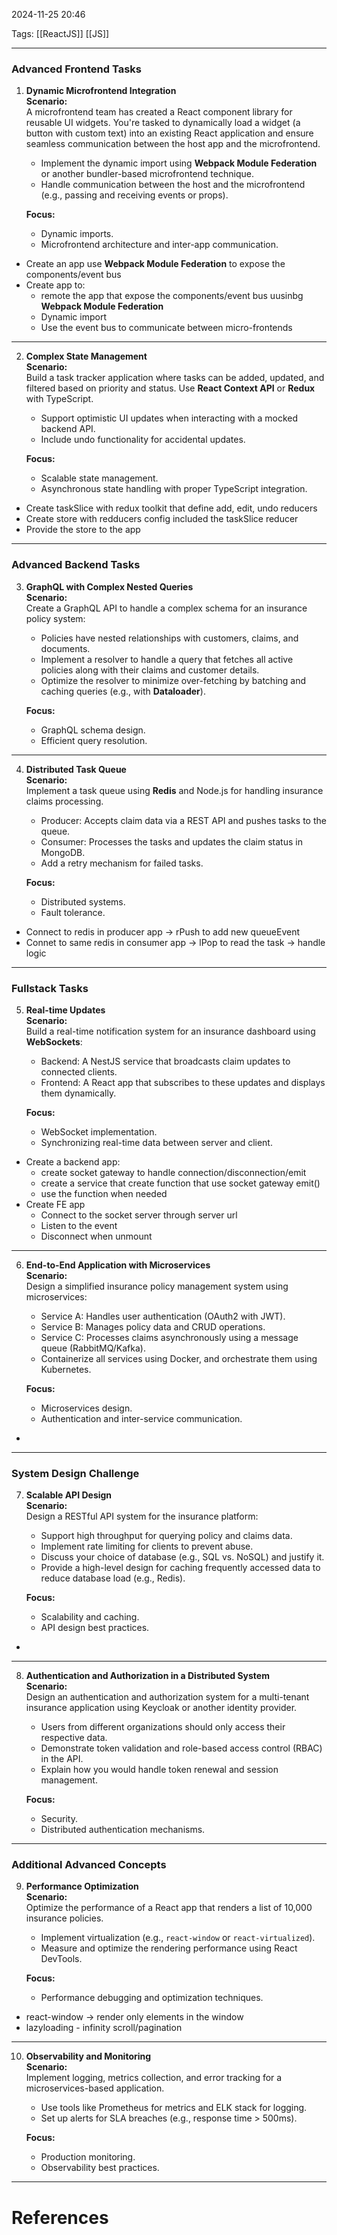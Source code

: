 2024-11-25 20:46

Tags: [[ReactJS]] [[JS]]

---

### **Advanced Frontend Tasks**

1. **Dynamic Microfrontend Integration**  
    **Scenario:**  
    A microfrontend team has created a React component library for reusable UI widgets. You're tasked to dynamically load a widget (a button with custom text) into an existing React application and ensure seamless communication between the host app and the microfrontend.
    
    - Implement the dynamic import using **Webpack Module Federation** or another bundler-based microfrontend technique.
    - Handle communication between the host and the microfrontend (e.g., passing and receiving events or props).
    
    **Focus:**
    
    - Dynamic imports.
    - Microfrontend architecture and inter-app communication.

- Create an app use **Webpack Module Federation** to expose the components/event bus
- Create app to:
	- remote the app that expose the components/event bus uusinbg **Webpack Module Federation**
	- Dynamic import
	- Use the event bus to communicate between micro-frontends

---

2. **Complex State Management**  
    **Scenario:**  
    Build a task tracker application where tasks can be added, updated, and filtered based on priority and status. Use **React Context API** or **Redux** with TypeScript.
    
    - Support optimistic UI updates when interacting with a mocked backend API.
    - Include undo functionality for accidental updates.
    
    **Focus:**
    
    - Scalable state management.
    - Asynchronous state handling with proper TypeScript integration.

- Create taskSlice with redux toolkit that define add, edit, undo reducers
- Create store with redducers config included the taskSlice reducer
- Provide the store to the app

---

### **Advanced Backend Tasks**

3. **GraphQL with Complex Nested Queries**  
    **Scenario:**  
    Create a GraphQL API to handle a complex schema for an insurance policy system:
    
    - Policies have nested relationships with customers, claims, and documents.
    - Implement a resolver to handle a query that fetches all active policies along with their claims and customer details.
    - Optimize the resolver to minimize over-fetching by batching and caching queries (e.g., with **Dataloader**).
    
    **Focus:**
    
    - GraphQL schema design.
    - Efficient query resolution.

---

4. **Distributed Task Queue**  
    **Scenario:**  
    Implement a task queue using **Redis** and Node.js for handling insurance claims processing.
    
    - Producer: Accepts claim data via a REST API and pushes tasks to the queue.
    - Consumer: Processes the tasks and updates the claim status in MongoDB.
    - Add a retry mechanism for failed tasks.
    
    **Focus:**
    
    - Distributed systems.
    - Fault tolerance.

- Connect to redis in producer app -> rPush to add new queueEvent
- Connet to same redis in consumer app -> lPop to read the task -> handle logic

---

### **Fullstack Tasks**

5. **Real-time Updates**  
    **Scenario:**  
    Build a real-time notification system for an insurance dashboard using **WebSockets**:
    
    - Backend: A NestJS service that broadcasts claim updates to connected clients.
    - Frontend: A React app that subscribes to these updates and displays them dynamically.
    
    **Focus:**
    
    - WebSocket implementation.
    - Synchronizing real-time data between server and client.

- Create a backend app:
	- create socket gateway to handle connection/disconnection/emit
	- create a service that create function that use socket gateway emit()
	- use the function when needed
- Create FE app
	- Connect to the socket server through server url
	- Listen to the event
	- Disconnect when unmount

---

6. **End-to-End Application with Microservices**  
    **Scenario:**  
    Design a simplified insurance policy management system using microservices:
    
    - Service A: Handles user authentication (OAuth2 with JWT).
    - Service B: Manages policy data and CRUD operations.
    - Service C: Processes claims asynchronously using a message queue (RabbitMQ/Kafka).
    - Containerize all services using Docker, and orchestrate them using Kubernetes.
    
    **Focus:**
    
    - Microservices design.
    - Authentication and inter-service communication.

- 

---

### **System Design Challenge**

7. **Scalable API Design**  
    **Scenario:**  
    Design a RESTful API system for the insurance platform:
    
    - Support high throughput for querying policy and claims data.
    - Implement rate limiting for clients to prevent abuse.
    - Discuss your choice of database (e.g., SQL vs. NoSQL) and justify it.
    - Provide a high-level design for caching frequently accessed data to reduce database load (e.g., Redis).
    
    **Focus:**
    
    - Scalability and caching.
    - API design best practices.

- 

---

8. **Authentication and Authorization in a Distributed System**  
    **Scenario:**  
    Design an authentication and authorization system for a multi-tenant insurance application using Keycloak or another identity provider.
    
    - Users from different organizations should only access their respective data.
    - Demonstrate token validation and role-based access control (RBAC) in the API.
    - Explain how you would handle token renewal and session management.
    
    **Focus:**
    
    - Security.
    - Distributed authentication mechanisms.

---

### **Additional Advanced Concepts**

9. **Performance Optimization**  
    **Scenario:**  
    Optimize the performance of a React app that renders a list of 10,000 insurance policies.
    
    - Implement virtualization (e.g., `react-window` or `react-virtualized`).
    - Measure and optimize the rendering performance using React DevTools.
    
    **Focus:**
    
    - Performance debugging and optimization techniques.

- react-window -> render only elements in the window
- lazyloading - infinity scroll/pagination


---

10. **Observability and Monitoring**  
    **Scenario:**  
    Implement logging, metrics collection, and error tracking for a microservices-based application.
    
    - Use tools like Prometheus for metrics and ELK stack for logging.
    - Set up alerts for SLA breaches (e.g., response time > 500ms).
    
    **Focus:**
    
    - Production monitoring.
    - Observability best practices.

---
# References